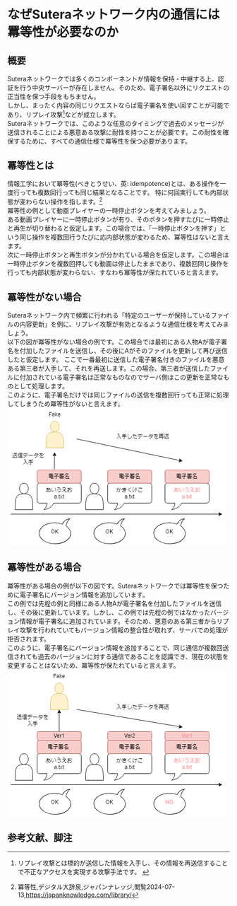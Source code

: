 # なぜSuteraネットワーク内の通信には羃等性が必要なのか
## 概要 
Suteraネットワークでは多くのコンポーネントが情報を保持・中継する上、認証を行う中央サーバーが存在しません。そのため、電子署名以外にリクエストの正当性を保つ手段をもちません。  
しかし、まったく内容の同じリクエストならば電子署名を使い回すことが可能であり、リプレイ攻撃[^1]などが成立します。  
Suteraネットワークでは、このような任意のタイミングで過去のメッセージが送信されることによる悪意ある攻撃に耐性を持つことが必要です。この耐性を確保するために、すべての通信仕様で冪等性を保つ必要があります。
 
## 冪等性とは
情報工学において冪等性(べきとうせい、英: idempotence)とは、ある操作を一度行っても複数回行っても同じ結果となることです。
特に何回実行しても内部状態が変わらない操作を指します。[^3]  
冪等性の例として動画プレイヤーの一時停止ボタンを考えてみましょう。  
ある動画プレイヤーに一時停止ボタンが有り、そのボタンを押すたびに一時停止と再生が切り替わると仮定します。この場合では、「一時停止ボタンを押す」という同じ操作を複数回行うたびに応内部状態が変わるため、冪等性はないと言えます。  
次に一時停止ボタンと再生ボタンが分かれている場合を仮定します。この場合は一時停止ボタンを複数回押しても動画は停止したままであり、複数回同じ操作を行っても内部状態が変わらない、すなわち冪等性が保たれていると言えます。
## 冪等性がない場合
Suteraネットワーク内で頻繁に行われる「特定のユーザーが保持しているファイルの内容更新」を例に、リプレイ攻撃が有効となるような通信仕様を考えてみましょう。  
以下の図が冪等性がない場合の例です。この場合では最初にある人物Aが電子署名を付加したファイルを送信し、その後にAがそのファイルを更新して再び送信したと仮定します。
ここで一番最初に送信した電子署名付きのファイルを悪意ある第三者が入手して、それを再送します。この場合、第三者が送信したファイルに付加されている電子署名は正常なものなのでサーバ側はこの更新を正常なものとして処理します。  
このように、電子署名だけでは同じファイルの送信を複数回行っても正常に処理してしまうため冪等性がないと言えます。  
![figure of discription unidempotence](image/unidempotence.drawio.png)

## 冪等性がある場合
冪等性がある場合の例が以下の図です。Suteraネットワークでは冪等性を保つために電子署名にバージョン情報を追加しています。  
この例では先程の例と同様にある人物Aが電子署名を付加したファイルを送信し、その後に更新しています。しかし、この例では先程の例ではなかったバージョン情報が電子署名に追加されています。そのため、悪意のある第三者からリプレイ攻撃を行われていてもバージョン情報の整合性が取れず、サーバでの処理が拒否されます。  
このように、電子署名にバージョン情報を追加することで、同じ通信が複数回送信されても過去のバージョンに対する通信であることを認識でき、現在の状態を変更することはないため、冪等性が保たれていると言えます。
![figure of discription idepotence](image/idempotence.drawio.png)

## 参考文献、脚注
[^1]: リプレイ攻撃とは標的が送信した情報を入手し、その情報を再送信することで不正なアクセスを実現する攻撃手法です。 [^2]   
[^2]:リプレイ攻撃、SOMPO CYBER SECURITY　サイバーセキュリティ用語集,閲覧2024-07-15,  https://www.sompocybersecurity.com/column/glossary/replay-attack   
[^3]:冪等性,デジタル大辞泉,ジャパンナレッジ,閲覧2024-07-13,https://japanknowledge.com/library/ 